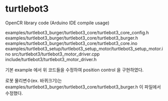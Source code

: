 # turtlebot3
OpenCR library code (Arduino IDE compile usage)


examples/turtlebot3_burger/turtlebot3_core/turtlebot3_core_config.h
examples/turtlebot3_burger/turtlebot3_core/turtlebot3_burger.h
examples/turtlebot3_burger/turtlebot3_core/turtlebot3_core.ino
examples/turtlebot3_setup/turtlebot3_setup_motor/turtlebot3_setup_motor.ino
src/turtlebot3/turtlebot3_motor_driver.cpp
include/turtlebot3/turtlebot3_motor_driver.h

기본 example 에서 위 코드들을 수정하여 position control 을 구현하였다.

로봇 물리변수(ex. 바퀴크기)는 
examples/turtlebot3_burger/turtlebot3_core/turtlebot3_burger.h
이 파일에서 수정했다.
